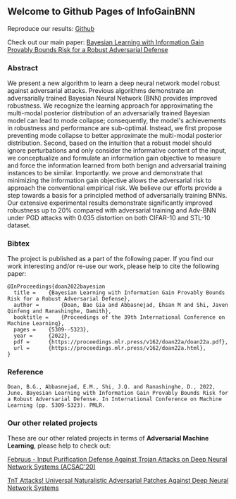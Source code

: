 ## Welcome to Github Pages of InfoGainBNN

Reproduce our results: [Github](https://github.com/InfoGainBNN/InfoGainBNN.github.io)

Check out our main paper: [Bayesian Learning with Information Gain Provably Bounds Risk for a Robust Adversarial Defense](https://proceedings.mlr.press/v162/doan22a/doan22a.pdf)


### Abstract

We present a new algorithm to learn a deep neural network model robust against adversarial attacks. Previous algorithms demonstrate an adversarially trained Bayesian Neural Network (BNN) provides improved robustness. We recognize the learning approach for approximating the multi-modal posterior distribution of an adversarially trained Bayesian model can lead to mode collapse; consequently, the model's achievements in robustness and performance are sub-optimal. Instead, we first propose preventing mode collapse to better approximate the multi-modal posterior distribution. Second, based on the intuition that a robust model should ignore perturbations and only consider the informative content of the input, we conceptualize and formulate an information gain objective to measure and force the information learned from both benign and adversarial training instances to be similar. Importantly. we prove and demonstrate that minimizing the information gain objective allows the adversarial risk to approach the conventional empirical risk. We believe our efforts provide a step towards a basis for a principled method of adversarially training BNNs. Our extensive experimental results demonstrate significantly improved robustness up to 20% compared with adversarial training and Adv-BNN under PGD attacks with 0.035 distortion on both CIFAR-10 and STL-10 dataset.

### Bibtex

The project is published as a part of the following paper. If you find our work interesting and/or re-use our work, please help to cite the following paper: 

```
@InProceedings{doan2022bayesian
  title = 	 {Bayesian Learning with Information Gain Provably Bounds Risk for a Robust Adversarial Defense},
  author =       {Doan, Bao Gia and Abbasnejad, Ehsan M and Shi, Javen Qinfeng and Ranashinghe, Damith},
  booktitle = 	 {Proceedings of the 39th International Conference on Machine Learning},
  pages = 	 {5309--5323},
  year = 	 {2022},
  pdf = 	 {https://proceedings.mlr.press/v162/doan22a/doan22a.pdf},
  url = 	 {https://proceedings.mlr.press/v162/doan22a.html},
}

```

### Reference

```
Doan, B.G., Abbasnejad, E.M., Shi, J.Q. and Ranashinghe, D., 2022, June. Bayesian Learning with Information Gain Provably Bounds Risk for a Robust Adversarial Defense. In International Conference on Machine Learning (pp. 5309-5323). PMLR.
```


### Our other related projects

These are our other related projects in terms of **Adversarial Machine Learning**, please help to check out:

[Februus - Input Purification Defense Against Trojan Attacks on Deep Neural Network Systems (ACSAC'20)](https://februustrojandefense.github.io/)

[TnT Attacks! Universal Naturalistic Adversarial Patches Against Deep Neural Network Systems](https://tntattacks.github.io/)
